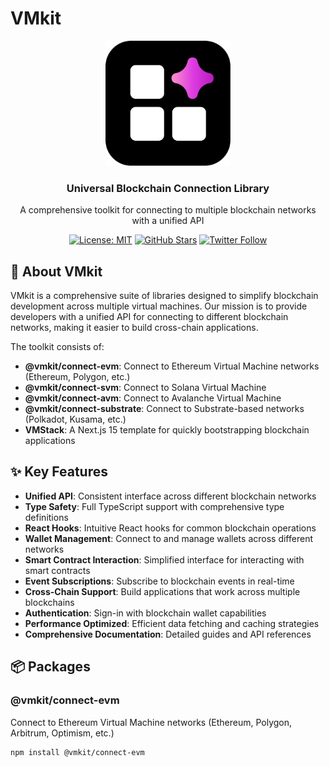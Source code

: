 # VMkit

<div align="center">
  <img src="/assets/icon-dark-512x512.png" alt="VMkit Logo" width="200" />
  <h3>Universal Blockchain Connection Library</h3>
  <p>A comprehensive toolkit for connecting to multiple blockchain networks with a unified API</p>

  [![License: MIT](https://img.shields.io/badge/License-MIT-blue.svg)](https://opensource.org/licenses/MIT)
  [![GitHub Stars](https://img.shields.io/github/stars/headline-design/vmkit?style=social)](https://github.com/headline-design/vmkit)
  [![Twitter Follow](https://img.shields.io/twitter/follow/vmkit_xyz?style=social)](https://twitter.com/headline_design)
</div>

## 🌟 About VMkit

VMkit is a comprehensive suite of libraries designed to simplify blockchain development across multiple virtual machines. Our mission is to provide developers with a unified API for connecting to different blockchain networks, making it easier to build cross-chain applications.

The toolkit consists of:

- **@vmkit/connect-evm**: Connect to Ethereum Virtual Machine networks (Ethereum, Polygon, etc.)
- **@vmkit/connect-svm**: Connect to Solana Virtual Machine
- **@vmkit/connect-avm**: Connect to Avalanche Virtual Machine
- **@vmkit/connect-substrate**: Connect to Substrate-based networks (Polkadot, Kusama, etc.)
- **VMStack**: A Next.js 15 template for quickly bootstrapping blockchain applications

## ✨ Key Features

- **Unified API**: Consistent interface across different blockchain networks
- **Type Safety**: Full TypeScript support with comprehensive type definitions
- **React Hooks**: Intuitive React hooks for common blockchain operations
- **Wallet Management**: Connect to and manage wallets across different networks
- **Smart Contract Interaction**: Simplified interface for interacting with smart contracts
- **Event Subscriptions**: Subscribe to blockchain events in real-time
- **Cross-Chain Support**: Build applications that work across multiple blockchains
- **Authentication**: Sign-in with blockchain wallet capabilities
- **Performance Optimized**: Efficient data fetching and caching strategies
- **Comprehensive Documentation**: Detailed guides and API references

## 📦 Packages

### @vmkit/connect-evm

Connect to Ethereum Virtual Machine networks (Ethereum, Polygon, Arbitrum, Optimism, etc.)

```bash
npm install @vmkit/connect-evm
```
